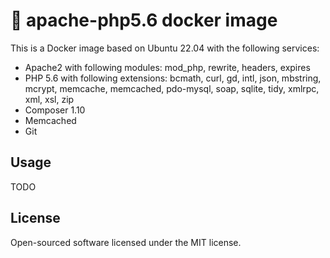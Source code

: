 # 🐳 apache-php5.6 docker image

This is a Docker image based on Ubuntu 22.04 with the following services:
- Apache2 with following modules: mod_php, rewrite, headers, expires
- PHP 5.6 with following extensions: bcmath, curl, gd, intl, json, mbstring, mcrypt, memcache, memcached, pdo-mysql, soap, sqlite, tidy, xmlrpc, xml, xsl, zip
- Composer 1.10
- Memcached
- Git

## Usage
TODO

## License
Open-sourced software licensed under the MIT license.